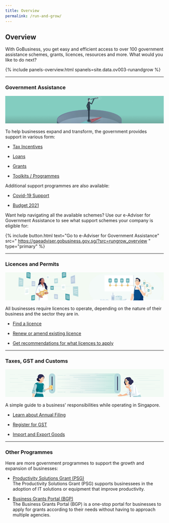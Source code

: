 ```yaml
---
title: Overview
permalink: /run-and-grow/
---
```


## Overview

With GoBusiness, you get easy and efficient access to over 100 government assistance schemes, grants, licences, resources and more. What would you like to do next?

{% include panels-overview.html spanels=site.data.ov003-runandgrow %}

---

<a name="gov-assist"></a>
### Government Assistance

![Gov Assist](/images/grow/RG-Overview-GovAssist-Banner.png)

To help businesses expand and transform, the government provides support in various form:

- [Tax Incentives](/gov-assist/tax-incentives/?src=rungrow_overview)

- [Loans](/gov-assist/loans/?src=rungrow_overview)

- [Grants](/gov-assist/grants/?src=rungrow_overview)

- [Toolkits / Programmes](/gov-assist/toolkits-programmes/?src=rungrow_overview)

Additional support programmes are also available:

- [Covid-19 Support](/supportschemes/immediateschemes/?src=rungrow_overview)

- [Budget 2021](/gov-assist/budget-2021/?src=rungrow_overview)

Want help navigating all the available schemes? Use our e-Adviser for Government Assistance to see what support schemes your company is eligible for:

{% include button.html text="Go to e-Adviser for Government Assistance" src="
https://gaeadviser.gobusiness.gov.sg/?src=rungrow_overview
" type="primary" %}

---

<a name="licence-permit"></a>
### Licences and Permits

![Licences and Permits](/images/grow/RG-Overview-Licensing-Banner.png)

All businesses require licences to operate, depending on the nature of their business and the sector they are in.

- [Find a licence](/licences/find-licence-by-agency/?src=rungrow_overview)

- [Renew or amend existing licence](/licences/#renew-amend-licence)

- [Get recommendations for what licences to apply](/licences/find-licence-by-sector/?src=rungrow_overview)

---

<a name="tax-gst-customs"></a>
### Taxes, GST and Customs

![Taxes GST and Customs](/images/grow/RG-Overview-Taxes-Banner.png)

A simple guide to a business' responsibilities while operating in Singapore.

- [Learn about Annual Filing](/run-and-grow/annual-returns/?src=rungrow_overview)

- [Register for GST](/run-and-grow/annual-returns/?src=rungrow_overview)

- [Import and Export Goods](/run-and-grow/imports-and-exports/?src=rungrow_overview)


---

<a name="other-programmmes"></a>
### Other Programmes

Here are more government programmes to support the growth and expansion of businesses:

- [Productivity Solutions Grant (PSG)](/productivity-solutions-grant/?src=rungrow_overview)<br>The Productivity Solutions Grant (PSG) supports businessees in the adoption of IT solutions or equipment that improve productivity.

- [Business Grants Portal (BGP)](/business-grants-portal/?src=rungrow_overview)<br>The Business Grants Portal (BGP) is a one-stop portal for businesses to apply for grants according to their needs without having to approach multiple agencies.


<script src="/jquery/jquery.min.js"></script>
<script src="/jquery/bp-menu-new-tab.js"></script>
